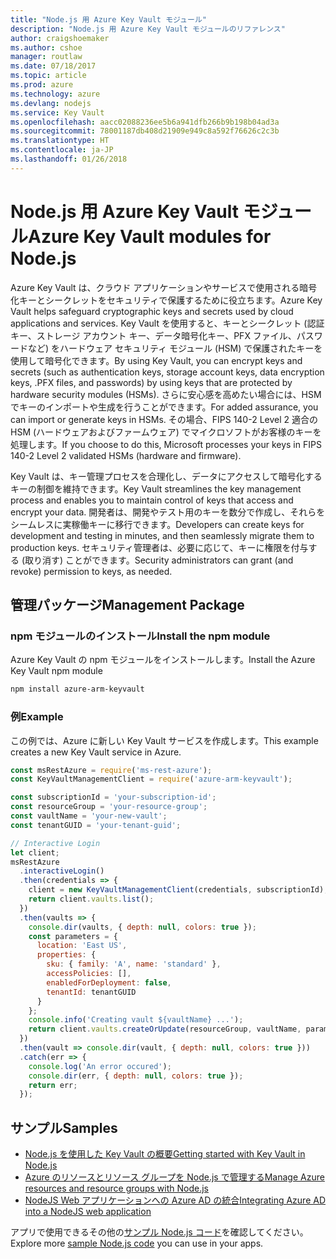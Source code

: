 ```yaml
---
title: "Node.js 用 Azure Key Vault モジュール"
description: "Node.js 用 Azure Key Vault モジュールのリファレンス"
author: craigshoemaker
ms.author: cshoe
manager: routlaw
ms.date: 07/18/2017
ms.topic: article
ms.prod: azure
ms.technology: azure
ms.devlang: nodejs
ms.service: Key Vault
ms.openlocfilehash: aacc02088236ee5b6a941dfb266b9b198b04ad3a
ms.sourcegitcommit: 78001187db408d21909e949c8a592f76626c2c3b
ms.translationtype: HT
ms.contentlocale: ja-JP
ms.lasthandoff: 01/26/2018
---
```

# <a name="azure-key-vault-modules-for-nodejs"></a><span data-ttu-id="33937-103">Node.js 用 Azure Key Vault モジュール</span><span class="sxs-lookup"><span data-stu-id="33937-103">Azure Key Vault modules for Node.js</span></span>

<span data-ttu-id="33937-104">Azure Key Vault は、クラウド アプリケーションやサービスで使用される暗号化キーとシークレットをセキュリティで保護するために役立ちます。</span><span class="sxs-lookup"><span data-stu-id="33937-104">Azure Key Vault helps safeguard cryptographic keys and secrets used by cloud applications and services.</span></span> <span data-ttu-id="33937-105">Key Vault を使用すると、キーとシークレット (認証キー、ストレージ アカウント キー、データ暗号化キー、PFX ファイル、パスワードなど) をハードウェア セキュリティ モジュール (HSM) で保護されたキーを使用して暗号化できます。</span><span class="sxs-lookup"><span data-stu-id="33937-105">By using Key Vault, you can encrypt keys and secrets (such as authentication keys, storage account keys, data encryption keys, .PFX files, and passwords) by using keys that are protected by hardware security modules (HSMs).</span></span> <span data-ttu-id="33937-106">さらに安心感を高めたい場合には、HSM でキーのインポートや生成を行うことができます。</span><span class="sxs-lookup"><span data-stu-id="33937-106">For added assurance, you can import or generate keys in HSMs.</span></span> <span data-ttu-id="33937-107">その場合、FIPS 140-2 Level 2 適合の HSM (ハードウェアおよびファームウェア) でマイクロソフトがお客様のキーを処理します。</span><span class="sxs-lookup"><span data-stu-id="33937-107">If you choose to do this, Microsoft processes your keys in FIPS 140-2 Level 2 validated HSMs (hardware and firmware).</span></span>

<span data-ttu-id="33937-108">Key Vault は、キー管理プロセスを合理化し、データにアクセスして暗号化するキーの制御を維持できます。</span><span class="sxs-lookup"><span data-stu-id="33937-108">Key Vault streamlines the key management process and enables you to maintain control of keys that access and encrypt your data.</span></span> <span data-ttu-id="33937-109">開発者は、開発やテスト用のキーを数分で作成し、それらをシームレスに実稼働キーに移行できます。</span><span class="sxs-lookup"><span data-stu-id="33937-109">Developers can create keys for development and testing in minutes, and then seamlessly migrate them to production keys.</span></span> <span data-ttu-id="33937-110">セキュリティ管理者は、必要に応じて、キーに権限を付与する (取り消す) ことができます。</span><span class="sxs-lookup"><span data-stu-id="33937-110">Security administrators can grant (and revoke) permission to keys, as needed.</span></span>

## <a name="management-package"></a><span data-ttu-id="33937-111">管理パッケージ</span><span class="sxs-lookup"><span data-stu-id="33937-111">Management Package</span></span>

### <a name="install-the-npm-module"></a><span data-ttu-id="33937-112">npm モジュールのインストール</span><span class="sxs-lookup"><span data-stu-id="33937-112">Install the npm module</span></span> 

<span data-ttu-id="33937-113">Azure Key Vault の npm モジュールをインストールします。</span><span class="sxs-lookup"><span data-stu-id="33937-113">Install the Azure Key Vault npm module</span></span>

```bash
npm install azure-arm-keyvault
```

### <a name="example"></a><span data-ttu-id="33937-114">例</span><span class="sxs-lookup"><span data-stu-id="33937-114">Example</span></span>

<span data-ttu-id="33937-115">この例では、Azure に新しい Key Vault サービスを作成します。</span><span class="sxs-lookup"><span data-stu-id="33937-115">This example creates a new Key Vault service in Azure.</span></span>

```javascript
const msRestAzure = require('ms-rest-azure');
const KeyVaultManagementClient = require('azure-arm-keyvault');

const subscriptionId = 'your-subscription-id';
const resourceGroup = 'your-resource-group';
const vaultName = 'your-new-vault';
const tenantGUID = 'your-tenant-guid';

// Interactive Login
let client;
msRestAzure
  .interactiveLogin()
  .then(credentials => {
    client = new KeyVaultManagementClient(credentials, subscriptionId);
    return client.vaults.list();
  })
  .then(vaults => {
    console.dir(vaults, { depth: null, colors: true });
    const parameters = {
      location: 'East US',
      properties: {
        sku: { family: 'A', name: 'standard' },
        accessPolicies: [],
        enabledForDeployment: false,
        tenantId: tenantGUID
      }
    };
    console.info('Creating vault ${vaultName} ...');
    return client.vaults.createOrUpdate(resourceGroup, vaultName, parameters);
  })
  .then(vault => console.dir(vault, { depth: null, colors: true }))
  .catch(err => {
    console.log('An error occured');
    console.dir(err, { depth: null, colors: true });
    return err;
  });
```

## <a name="samples"></a><span data-ttu-id="33937-116">サンプル</span><span class="sxs-lookup"><span data-stu-id="33937-116">Samples</span></span>

- [<span data-ttu-id="33937-117">Node.js を使用した Key Vault の概要</span><span class="sxs-lookup"><span data-stu-id="33937-117">Getting started with Key Vault in Node.js</span></span>](https://azure.microsoft.com/resources/samples/key-vault-node-getting-started/)
- [<span data-ttu-id="33937-118">Azure のリソースとリソース グループを Node.js で管理する</span><span class="sxs-lookup"><span data-stu-id="33937-118">Manage Azure resources and resource groups with Node.js</span></span>](https://azure.microsoft.com/resources/samples/resource-manager-node-resources-and-groups/) 
- [<span data-ttu-id="33937-119">NodeJS Web アプリケーションへの Azure AD の統合</span><span class="sxs-lookup"><span data-stu-id="33937-119">Integrating Azure AD into a NodeJS web application</span></span>](https://azure.microsoft.com/resources/samples/active-directory-node-webapp-openidconnect/) 

<span data-ttu-id="33937-120">アプリで使用できるその他の[サンプル Node.js コード](https://azure.microsoft.com/resources/samples/?platform=nodejs)を確認してください。</span><span class="sxs-lookup"><span data-stu-id="33937-120">Explore more [sample Node.js code](https://azure.microsoft.com/resources/samples/?platform=nodejs) you can use in your apps.</span></span>
